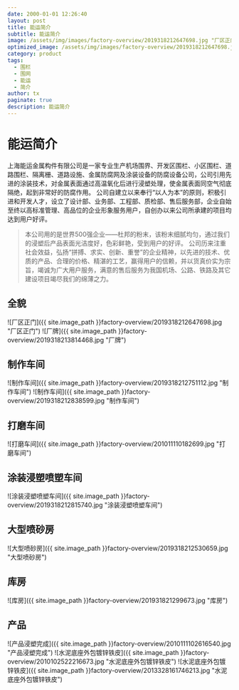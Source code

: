 ```yaml
---
date: 2000-01-01 12:26:40
layout: post
title: 能运简介
subtitle: 能运简介
image: /assets/img/images/factory-overview/2019318212647698.jpg "厂区正门"
optimized_image: /assets/img/images/factory-overview/2019318212647698.jpg "厂区正门"
category: product
tags:
  - 围栏
  - 围网
  - 能运
  - 简介
author: tx
paginate: true
description: 能运简介
---
```

# 能运简介
上海能运金属构件有限公司是一家专业生产机场围界、开发区围栏、小区围栏、道路围栏、隔离栅、道路设施、金属防腐网及涂装设备的防腐设备公司，公司引用先进的涂装技术，对金属表面通过高温氧化后进行浸塑处理，使金属表面同空气彻底隔绝，起到非常好的防腐作用。
公司自建立以来奉行“以人为本”的原则，积极引进和开发人才，设立了设计部、业务部、工程部、质检部、售后服务部，企业自始至终以高标准管理、高品位的企业形象服务用户，自创办以来公司所承建的项目均达到用户好评。
> 本公司用的是世界500强企业——杜邦的粉末，该粉末细腻均匀，通过我们的浸塑后产品表面光洁度好，色彩鲜艳，受到用户的好评。
公司历来注重社会效益，弘扬“拼搏、求实、创新、重誉”的企业精神，以先进的技术、优质的产品、合理的价格、精湛的工艺，赢得用户的信赖，并以货真价实为宗旨，竭诚为广大用户服务，满意的售后服务为我国机场、公路、铁路及其它建设项目竭尽我们的绵薄之力。
## 全貌
![厂区正门]({{ site.image_path }}factory-overview/2019318212647698.jpg "厂区正门")
![厂牌]({{ site.image_path }}factory-overview/2019318213814468.jpg "厂牌")
## 制作车间
![制作车间]({{ site.image_path }}factory-overview/2019318212751112.jpg "制作车间")
![制作车间]({{ site.image_path }}factory-overview/2019318212838599.jpg "制作车间")
## 打磨车间
![打磨车间]({{ site.image_path }}factory-overview/201011110182699.jpg "打磨车间")
## 涂装浸塑喷塑车间
![涂装浸塑喷塑车间]({{ site.image_path }}factory-overview/2019318212815740.jpg "涂装浸塑喷塑车间")
## 大型喷砂房
![大型喷砂房]({{ site.image_path }}factory-overview/2019318212530659.jpg "大型喷砂房")
## 库房
![库房]({{ site.image_path }}factory-overview/201931821299673.jpg "库房")
## 产品
![产品浸塑完成]({{ site.image_path }}factory-overview/2010111102616540.jpg "产品浸塑完成")
![水泥底座外包镀锌铁皮]({{ site.image_path }}factory-overview/2010102522216673.jpg "水泥底座外包镀锌铁皮")
![水泥底座外包镀锌铁皮]({{ site.image_path }}factory-overview/2013328161746213.jpg "水泥底座外包镀锌铁皮")


